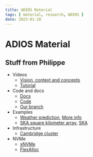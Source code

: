 ```yaml
---
title: ADIOS Material
tags: [ material, research, ADIOS ]
date: 2023-01-28
---
```


# ADIOS Material
## Stuff from Philippe

- Videos
  - [Vision, context and concepts](https://www.youtube.com/watch?v=_IqWIJdNmK4)
  - [Tutorial](https://www.youtube.com/watch?v=PQo_FbXvp1g)
- Code and docs
  - [Docs](https://adios2.readthedocs.io/en/latest/)
  - [Code](https://github.com/ornladios)
  - [Our branch](https://github.com/bonnet-p/ADIOS2)
- Examples
  - [Weather prediction](https://arxiv.org/abs/2201.08228), [More info](https://www.mmm.ucar.edu/models/wrf)
  - [SKA square kilometer array](https://github.com/SKA-ScienceDataProcessor/AdiosStMan), [SKA](https://www.skao.int/)
- Infrastructure
  - [Cambridge cluster](https://rse-cambridge.github.io/data-acc/)
- NVMe
  - [xNVMe](https://github.com/OpenMPDK/xNVMe)
  - [FlexAlloc](https://github.com/OpenMPDK/FlexAlloc)
